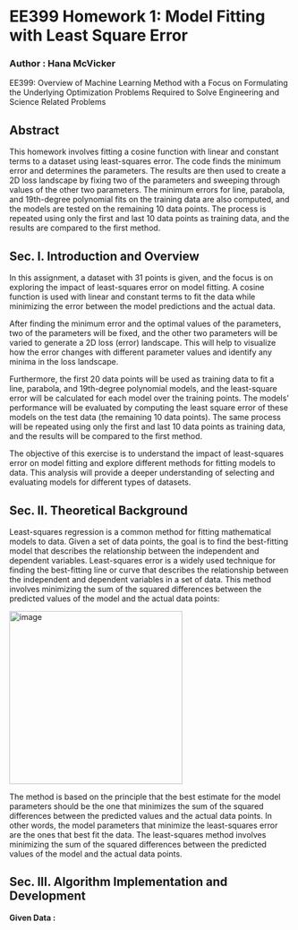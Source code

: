 # EE399 Homework 1: Model Fitting with Least Square Error

### Author : Hana McVicker

EE399: Overview of Machine Learning Method with a Focus on Formulating the Underlying Optimization Problems Required to Solve Engineering and Science Related Problems

## Abstract

This homework involves fitting a cosine function with linear and constant terms to a dataset using least-squares error. The code finds the minimum error and determines the parameters. The results are then used to create a 2D loss landscape by fixing two of the parameters and sweeping through values of the other two parameters. The minimum errors for line, parabola, and 19th-degree polynomial fits on the training data are also computed, and the models are tested on the remaining 10 data points. The process is repeated using only the first and last 10 data points as training data, and the results are compared to the first method.

## Sec. I. Introduction and Overview

In this assignment, a dataset with 31 points is given, and the focus is on exploring the impact of least-squares error on model fitting. A cosine function is used with linear and constant terms to fit the data while minimizing the error between the model predictions and the actual data.

After finding the minimum error and the optimal values of the parameters, two of the parameters will be fixed, and the other two parameters will be varied to generate a 2D loss (error) landscape. This will help to visualize how the error changes with different parameter values and identify any minima in the loss landscape.

Furthermore, the first 20 data points will be used as training data to fit a line, parabola, and 19th-degree polynomial models, and the least-square error will be calculated for each model over the training points. The models' performance will be evaluated by computing the least square error of these models on the test data (the remaining 10 data points). The same process will be repeated using only the first and last 10 data points as training data, and the results will be compared to the first method.

The objective of this exercise is to understand the impact of least-squares error on model fitting and explore different methods for fitting models to data. This analysis will provide a deeper understanding of selecting and evaluating models for different types of datasets.

## Sec. II. Theoretical Background

Least-squares regression is a common method for fitting mathematical models to data. Given a set of data points, the goal is to find the best-fitting model that describes the relationship between the independent and dependent variables. Least-squares error is a widely used technique for finding the best-fitting line or curve that describes the relationship between the independent and dependent variables in a set of data. This method involves minimizing the sum of the squared differences between the predicted values of the model and the actual data points:

<img width="309" alt="image" src="https://user-images.githubusercontent.com/72291173/230564742-09a7aada-0737-4f44-bbd4-547ce6c085da.png">

The method is based on the principle that the best estimate for the model parameters should be the one that minimizes the sum of the squared differences between the predicted values and the actual data points. In other words, the model parameters that minimize the least-squares error are the ones that best fit the data. The least-squares method involves minimizing the sum of the squared differences between the predicted values of the model and the actual data points.

## Sec. III. Algorithm Implementation and Development

**Given Data :**


